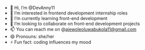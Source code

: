 - 👋 Hi, I’m @DevAnny11
- 👀 I’m interested in frontend development internship roles 
- 🌱 I’m currently learning front-end development 
- 💞️ I’m looking to collaborate on front-end development projects
- 📫 You can reach me on @ajewoleoluwabukola11@gmail.com
- 😄 Pronouns: she/her
- ⚡ Fun fact: coding influences my mood

<!---
DevAnny11/DevAnny11 is a ✨ special ✨ repository because its `README.md` (this file) appears on your GitHub profile.
You can click the Preview link to take a look at your changes.
--->
